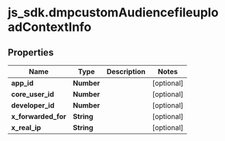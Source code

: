 # js_sdk.dmpcustomAudiencefileuploadContextInfo

## Properties
Name | Type | Description | Notes
------------ | ------------- | ------------- | -------------
**app_id** | **Number** |  | [optional] 
**core_user_id** | **Number** |  | [optional] 
**developer_id** | **Number** |  | [optional] 
**x_forwarded_for** | **String** |  | [optional] 
**x_real_ip** | **String** |  | [optional] 
